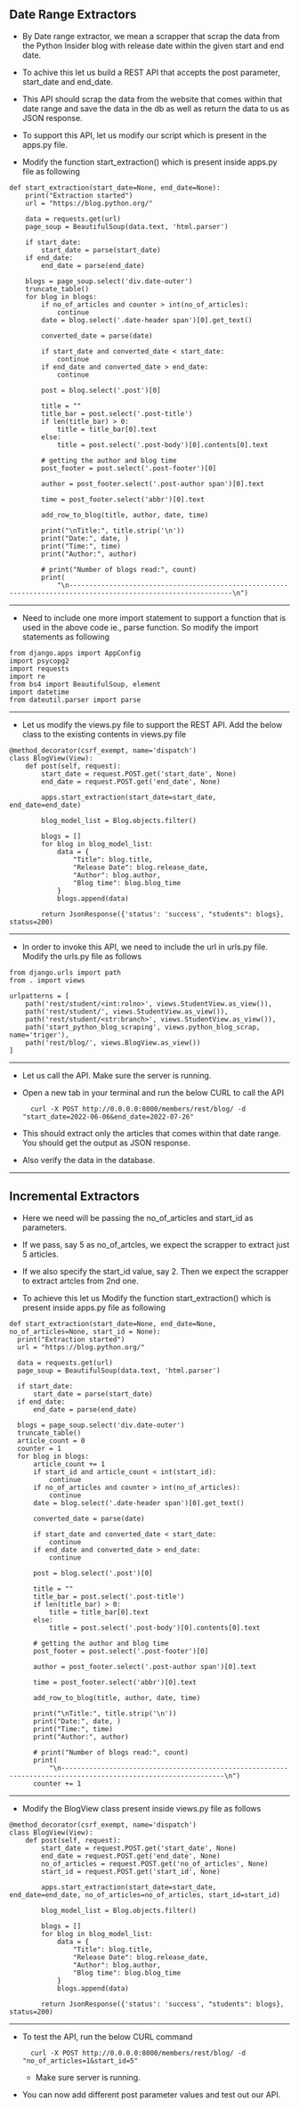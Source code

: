 ## Date Range Extractors

- By Date range extractor, we mean a scrapper that scrap the data from the Python Insider blog with release date
within the given start and end date.
  
- To achive this let us build a REST API that accepts the post parameter, start_date and end_date.
- This API should scrap the data from the website that comes within that date range and save the data in the db as well as 
return the data to us as JSON response.
  
- To support this API, let us modify our script which is present in the apps.py file.
- Modify the function start_extraction() which is present inside apps.py file as following

```buildoutcfg
def start_extraction(start_date=None, end_date=None):
    print("Extraction started")
    url = "https://blog.python.org/"
  
    data = requests.get(url)
    page_soup = BeautifulSoup(data.text, 'html.parser')
    
    if start_date:
        start_date = parse(start_date)
    if end_date:
        end_date = parse(end_date)
    
    blogs = page_soup.select('div.date-outer')
    truncate_table()
    for blog in blogs:
        if no_of_articles and counter > int(no_of_articles):
            continue
        date = blog.select('.date-header span')[0].get_text()
    
        converted_date = parse(date)
    
        if start_date and converted_date < start_date:
            continue
        if end_date and converted_date > end_date:
            continue
    
        post = blog.select('.post')[0]
    
        title = ""
        title_bar = post.select('.post-title')
        if len(title_bar) > 0:
            title = title_bar[0].text
        else:
            title = post.select('.post-body')[0].contents[0].text
    
        # getting the author and blog time
        post_footer = post.select('.post-footer')[0]
    
        author = post_footer.select('.post-author span')[0].text
    
        time = post_footer.select('abbr')[0].text
    
        add_row_to_blog(title, author, date, time)
    
        print("\nTitle:", title.strip('\n'))
        print("Date:", date, )
        print("Time:", time)
        print("Author:", author)
    
        # print("Number of blogs read:", count)
        print(
            "\n---------------------------------------------------------------------------------------------------------------\n")

```
      
<hr />

- Need to include one more import statement to support a function that is used in the above code ie., parse function. 
So modify the import statements as following
  
```buildoutcfg
from django.apps import AppConfig
import psycopg2
import requests
import re
from bs4 import BeautifulSoup, element
import datetime
from dateutil.parser import parse

```

<hr />

- Let us modify the views.py file to support the REST API. Add the below class to the existing contents in views.py file

```buildoutcfg
@method_decorator(csrf_exempt, name='dispatch')
class BlogView(View):
    def post(self, request):
        start_date = request.POST.get('start_date', None)
        end_date = request.POST.get('end_date', None)

        apps.start_extraction(start_date=start_date, end_date=end_date)

        blog_model_list = Blog.objects.filter()

        blogs = []
        for blog in blog_model_list:
            data = {
                "Title": blog.title,
                "Release Date": blog.release_date,
                "Author": blog.author,
                "Blog time": blog.blog_time
            }
            blogs.append(data)

        return JsonResponse({'status': 'success', "students": blogs}, status=200)
```
        

<hr />

- In order to invoke this API, we need to include the url in urls.py file. Modify the urls.py file as follows

```buildoutcfg
from django.urls import path
from . import views

urlpatterns = [
    path('rest/student/<int:rolno>', views.StudentView.as_view()),
    path('rest/student/', views.StudentView.as_view()),
    path('rest/student/<str:branch>', views.StudentView.as_view()),
    path('start_python_blog_scraping', views.python_blog_scrap, name='triger'),
    path('rest/blog/', views.BlogView.as_view())
]
```


<hr />

- Let us call the API. Make sure the server is running.
- Open a new tab in your terminal and run the below CURL to call the API

        curl -X POST http://0.0.0.0:8000/members/rest/blog/ -d "start_date=2022-06-06&end_date=2022-07-26"

- This should extract only the articles that comes within that date range. You should get the output as JSON response.
- Also verify the data in the database.

<hr />

## Incremental Extractors

- Here we need will be passing the no_of_articles and start_id as parameters. 
- If we pass, say 5 as no_of_artcles, we expect the scrapper to extract just 5 articles. 
- If we also specify the start_id value, say 2. Then we expect the scrapper to extract artcles from 2nd one. 

- To achieve this let us Modify the function start_extraction() which is present inside apps.py file as following

```buildoutcfg
def start_extraction(start_date=None, end_date=None, no_of_articles=None, start_id = None):
  print("Extraction started")
  url = "https://blog.python.org/"
  
  data = requests.get(url)
  page_soup = BeautifulSoup(data.text, 'html.parser')
  
  if start_date:
      start_date = parse(start_date)
  if end_date:
      end_date = parse(end_date)
  
  blogs = page_soup.select('div.date-outer')
  truncate_table()
  article_count = 0
  counter = 1
  for blog in blogs:
      article_count += 1
      if start_id and article_count < int(start_id):
          continue
      if no_of_articles and counter > int(no_of_articles):
          continue
      date = blog.select('.date-header span')[0].get_text()
  
      converted_date = parse(date)
  
      if start_date and converted_date < start_date:
          continue
      if end_date and converted_date > end_date:
          continue
  
      post = blog.select('.post')[0]
  
      title = ""
      title_bar = post.select('.post-title')
      if len(title_bar) > 0:
          title = title_bar[0].text
      else:
          title = post.select('.post-body')[0].contents[0].text
  
      # getting the author and blog time
      post_footer = post.select('.post-footer')[0]
  
      author = post_footer.select('.post-author span')[0].text
  
      time = post_footer.select('abbr')[0].text
  
      add_row_to_blog(title, author, date, time)
  
      print("\nTitle:", title.strip('\n'))
      print("Date:", date, )
      print("Time:", time)
      print("Author:", author)
  
      # print("Number of blogs read:", count)
      print(
          "\n---------------------------------------------------------------------------------------------------------------\n")
      counter += 1
```
            

<hr />

- Modify the BlogView class present inside views.py file as follows

```buildoutcfg
@method_decorator(csrf_exempt, name='dispatch')
class BlogView(View):
    def post(self, request):
        start_date = request.POST.get('start_date', None)
        end_date = request.POST.get('end_date', None)
        no_of_articles = request.POST.get('no_of_articles', None)
        start_id = request.POST.get('start_id', None)

        apps.start_extraction(start_date=start_date, end_date=end_date, no_of_articles=no_of_articles, start_id=start_id)

        blog_model_list = Blog.objects.filter()

        blogs = []
        for blog in blog_model_list:
            data = {
                "Title": blog.title,
                "Release Date": blog.release_date,
                "Author": blog.author,
                "Blog time": blog.blog_time
            }
            blogs.append(data)

        return JsonResponse({'status': 'success', "students": blogs}, status=200)
```
        

<hr />

- To test the API, run the below CURL command

        curl -X POST http://0.0.0.0:8000/members/rest/blog/ -d "no_of_articles=1&start_id=5"
  - Make sure server is running.
    
- You can now add different post parameter values and test out our API.